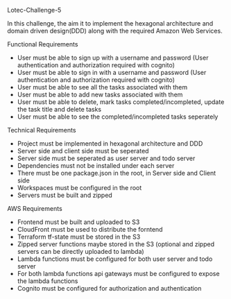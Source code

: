 Lotec-Challenge-5

In this challenge, the aim it to implement the hexagonal architecture and domain driven design(DDD) along with the required Amazon Web Services. 

Functional Requirements
- User must be able to sign up with a username and password (User authentication and authorization required with cognito)
- User must be able to sign in with a username and password (User authentication and authorization required with cognito)
- User must be able to see all the tasks associated with them
- User must be able to add new tasks associated with them
- User must be able to delete, mark tasks completed/incompleted, update the task title and delete tasks
- User must be able to see the completed/incompleted tasks seperately

Technical Requirements
- Project must be implemented in hexagonal architecture and DDD
- Server side and client side must be seperated
- Server side must be seperated as user server and todo server
- Dependencies must not be installed under each server 
- There must be one package.json in the root, in Server side and Client side
- Workspaces must be configured in the root
- Servers must be built and zipped

AWS Requirements
- Frontend must be built and uploaded to S3
- CloudFront must be used to distribute the forntend
- Terraform tf-state must be stored in the S3
- Zipped server functions maybe stored in the S3 (optional and zipped servers can be directly uploaded to lambda)
- Lambda functions must be configured for both user server and todo server
- For both lambda functions api gateways must be configured to expose the lambda functions
- Cognito must be configured for authorization and authentication
